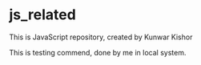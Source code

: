# js_related
This is JavaScript repository, created by Kunwar Kishor

This is testing commend, done by me in local system.
